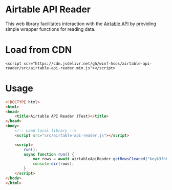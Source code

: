 # Airtable API Reader

This web library facilitates interaction with the [Airtable API](https://airtable.com/api) by providing simple wrapper functions for reading data.

# Load from CDN

`<script scr="https://cdn.jsdelivr.net/gh/winf-hsos/airtable-api-reader/src/airtable-api-reader.min.js"></script>`

# Usage

```html
<!DOCTYPE html>
<html>
<head>
    <title>Airtable API Reader (Test)</title>
</head>
<body>
    <!-- Load local library -->
    <script src="src/airtable-api-reader.js"></script>

    <script>
        run();
        async function run() {
            var rows = await airtableApiReader.getRowsCleaned("keyk3fhh9TcJZy6Nk", "appgh7OfqZhb3PQDP", "Markets", "Grid%20view", 10);
            console.dir(rows);
        }
    </script>
</body>
</html>
```